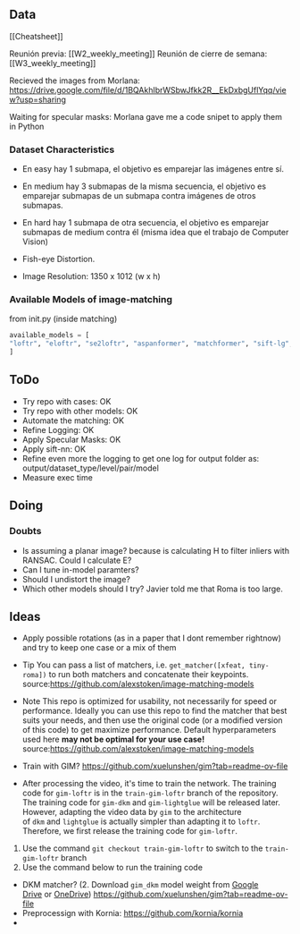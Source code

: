 ## Data

[[Cheatsheet]]

Reunión previa: [[W2_weekly_meeting]]
Reunión de cierre de semana: [[W3_weekly_meeting]]

Recieved the images from Morlana:
https://drive.google.com/file/d/1BQAkhIbrWSbwJfkk2R__EkDxbgUflYqq/view?usp=sharing

Waiting for specular masks: Morlana gave me a code snipet to apply them in Python
### Dataset Characteristics

- En easy hay 1 submapa, el objetivo es emparejar las imágenes entre sí.

- En medium hay 3 submapas de la misma secuencia, el objetivo es emparejar submapas de un submapa contra imágenes de otros submapas.

- En hard hay 1 submapa de otra secuencia, el objetivo es emparejar submapas de medium contra él (misma idea que el trabajo de Computer Vision)

- Fish-eye Distortion.
- Image Resolution: 1350 x 1012 (w x h)
### Available Models of image-matching

from init.py (inside matching)
```python
available_models = [
"loftr", "eloftr", "se2loftr", "aspanformer", "matchformer", "sift-lg", "superpoint-lg", "disk-lg", "aliked-lg", "doghardnet-lg", "roma", "tiny-roma", "dedode", "steerers", "affine-steerers", "dedode-kornia", "sift-nn", "orb-nn", "patch2pix", "superglue", "r2d2", "d2net", "duster", "master", "doghardnet-nn", "xfeat", "xfeat-star", "xfeat-lg", "xfeat-steerers-perm", "xfeat-steerers-learned", "xfeat-star-steerers-perm", "xfeat-star-steerers-learned", "dedode-lg", "gim-dkm", "gim-lg", "omniglue", "xfeat-subpx", "xfeat-lg-subpx", "dedode-subpx", "splg-subpx", "aliked-subpx", "sift-sphereglue", "superpoint-sphereglue"
]
```

## ToDo
- Try repo with cases: OK
- Try repo with other models: OK
- Automate the matching: OK
- Refine Logging: OK
- Apply Specular Masks: OK
- Apply sift-nn: OK
- Refine even more the logging to get one log for output folder as: output/dataset_type/level/pair/model
- Measure exec time
## Doing



### Doubts
- Is assuming a planar image? because is calculating H to filter inliers with RANSAC. Could I calculate E? 
- Can I tune in-model paramters?
- Should I undistort the image?
- Which other models should I try? Javier told me that Roma is too large. 
## Ideas
- Apply possible rotations (as in a paper that I dont remember rightnow) and try to keep one case or a mix of them
- Tip
	You can pass a list of matchers, i.e. `get_matcher([xfeat, tiny-roma])` to run both matchers and concatenate their keypoints. source:https://github.com/alexstoken/image-matching-models
- Note
	This repo is optimized for usability, not necessarily for speed or performance. Ideally you can use this repo to find the matcher that best suits your needs, and then use the original code (or a modified version of this code) to get maximize performance. Default hyperparameters used here **may not be optimal for your use case!** source:https://github.com/alexstoken/image-matching-models

 - Train with GIM? https://github.com/xuelunshen/gim?tab=readme-ov-file
-  After processing the video, it's time to train the network. The training code for `gim-loftr` is in the `train-gim-loftr` branch of the repository. The training code for `gim-dkm` and `gim-lightglue` will be released later. However, adapting the video data by `gim` to the architecture of `dkm` and `lightglue` is actually simpler than adapting it to `loftr`. Therefore, we first release the training code for `gim-loftr`.

1. Use the command `git checkout train-gim-loftr` to switch to the `train-gim-loftr` branch
2. Use the command below to run the training code

 - DKM matcher? (2. Download `gim_dkm` model weight from [Google Drive](https://drive.google.com/file/d/1gk97V4IROnR1Nprq10W9NCFUv2mxXR_-/view?usp=sharing) or [OneDrive](https://stuxmueducn-my.sharepoint.com/:u:/g/personal/xuelun_stu_xmu_edu_cn/EdJOibZ8VABOoKoyOHWo8ZEBHd_MyHbSvhRyT_o40SIPGA?e=GCjGZE)) https://github.com/xuelunshen/gim?tab=readme-ov-file
- Preprocessign with Kornia: https://github.com/kornia/kornia
- 

